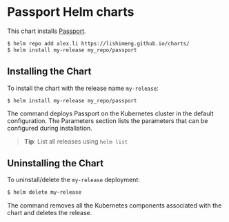 # Passport Helm charts

This chart installs [Passport](https://github.com/lishimeng/passport).


```bash
$ helm repo add alex.li https://lishimeng.github.io/charts/
$ helm install my-release my_repo/passport
```

## Installing the Chart

To install the chart with the release name `my-release`:

```bash
$ helm install my-release my_repo/passport
```

The command deploys Passport on the Kubernetes cluster in the default configuration. The Parameters 
section lists the parameters that can be configured during installation.

> **Tip**: List all releases using `helm list`

## Uninstalling the Chart

To uninstall/delete the `my-release` deployment:

```bash
$ helm delete my-release
```

The command removes all the Kubernetes components associated with the chart and deletes the release.
